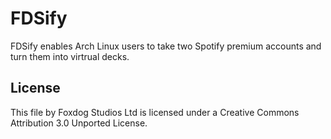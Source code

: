 FDSify
======

FDSify enables Arch Linux users to take two Spotify premium accounts and turn
them into virtrual decks.

License
-------

This file by Foxdog Studios Ltd is licensed under a Creative Commons
Attribution 3.0 Unported License.

